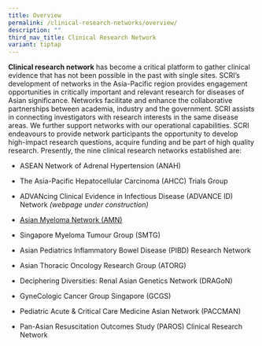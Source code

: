 ```yaml
---
title: Overview
permalink: /clinical-research-networks/overview/
description: ""
third_nav_title: Clinical Research Network
variant: tiptap
---
```

<p><strong>Clinical research network</strong> has become a critical platform to gather clinical evidence that has not been possible in the past with single sites. SCRI’s development of networks in the Asia-Pacific region provides engagement opportunities in critically important and relevant research for diseases of Asian significance. Networks facilitate and enhance the collaborative partnerships between academia, industry and the government. SCRI assists in connecting investigators with research interests in the same disease areas. We further support networks with our operational capabilities. SCRI endeavours to provide network participants the opportunity to develop high-impact research questions, acquire funding and be part of high quality research. Presently, the nine clinical research networks established are:</p><ul data-tight="true" class="tight"><li><p>ASEAN Network of Adrenal Hypertension (ANAH)</p></li><li><p>The Asia-Pacific Hepatocellular Carcinoma (AHCC) Trials Group</p></li><li><p>ADVANcing Clinical Evidence in Infectious Disease (ADVANCE ID) Network <em>(webpage under construction)</em></p></li><li><p><a href="https://www.myeloma.org/asian-myeloma-network" rel="noopener noreferrer nofollow" target="_blank">Asian Myeloma Network&nbsp;(AMN)</a></p></li><li><p>Singapore Myeloma Tumour Group (SMTG)</p></li><li><p>Asian Pediatrics Inflammatory Bowel Disease (PIBD) Research Network</p></li><li><p>Asian Thoracic Oncology Research Group (ATORG)</p></li><li><p>Deciphering Diversities: Renal Asian Genetics Network (DRAGoN)</p></li><li><p>GyneCologic Cancer Group Singapore (GCGS)</p></li><li><p>Pediatric Acute &amp; Critical Care Medicine Asian Network (PACCMAN)</p></li><li><p>Pan-Asian Resuscitation Outcomes Study (PAROS) Clinical Research Network</p></li></ul><p></p>
